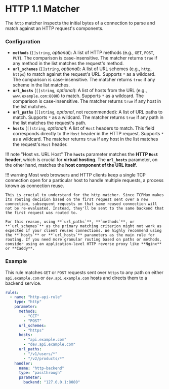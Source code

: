 # HTTP 1.1 Matcher

The `http` matcher inspects the initial bytes of a connection to parse and match against an HTTP request's components.

### Configuration

  - **`methods`** (`[]string`, *optional*): A list of HTTP methods (e.g., `GET`, `POST`, `PUT`). The comparison is case-insensitive. The matcher returns `true` if any method in the list matches the request's method.
  - **`url_schemes`** (`[]string`, *optional*): A list of URL schemes (e.g., `http`, `https`) to match against the request's URL. Supports `*` as a wildcard. The comparison is case-insensitive. The matcher returns `true` if any scheme in the list matches.
  - **`url_hosts`** (`[]string`, *optional*): A list of hosts from the URL (e.g., `www.example.com:8080`) to match. Supports `*` as a wildcard. The comparison is case-insensitive. The matcher returns `true` if any host in the list matches.
  - **`url_paths`** (`[]string`, *optional*, not recommended): A list of URL paths to match. Supports `*` as a wildcard. The matcher returns `true` if any path in the list matches the request's path.
  - **`hosts`** (`[]string`, *optional*): A list of `Host` headers to match. This field corresponds directly to the `Host` header in the HTTP request. Supports `*` as a wildcard. The matcher returns `true` if any host in the list matches the request's `Host` header.

!!! note "Host vs. URL Host"
    The **`hosts`** parameter matches the **HTTP `Host` header**, which is crucial for **virtual hosting**. The **`url_hosts`** parameter, on the other hand, matches the **host component of the URL itself**.

!!! warning
    Most web browsers and HTTP clients keep a single TCP connection open for a particular host to handle multiple requests, a process known as connection reuse.

    This is crucial to understand for the http matcher. Since TCPMux makes its routing decision based on the first request sent over a new connection, subsequent requests on that same reused connection will not be re-evaluated. Instead, they'll be sent to the same backend that the first request was routed to.

    For this reason, using **`url_paths`**, **`methods`**, or **`url_schemes`** as the primary matching criterion might not work as expected if your client reuses connections. We highly recommend using the **`hosts`** or **`url_hosts`** parameters as the main rule for routing. If you need more granular routing based on paths or methods, consider using an application-level HTTP reverse proxy like **Nginx** or **Caddy**.


### Example

This rule matches `GET` or `POST` requests sent over `https` to any path on either `api.example.com` or `dev.api.example.com` hosts and directs them to a backend service.

```yaml
rules:
  - name: "http-api-rule"
    type: "http"
    parameter:
      methods:
        - "GET"
        - "POST"
      url_schemes:
        - "https"
      hosts:
        - "api.example.com"
        - "dev.api.example.com"
      url_paths:
        - "/v1/users/*"
        - "/v2/products/*"
    handler:
      name: "http-backend"
      type: "passthrough"
      parameter:
        backend: "127.0.0.1:8080"
```